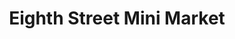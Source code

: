 ---
title: "Eighth Street Mini Market"
url: /brooklyn/eighth-street-mini-market/
shop: Lebensmittel
---